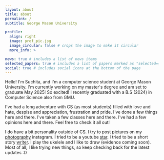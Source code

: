 ```yaml
---
layout: about
title: about
permalink: /
subtitle: George Mason University

profile:
  align: right
  image: prof_pic.jpg
  image_circular: false # crops the image to make it circular
  more_info: >

news: true # includes a list of news items
selected_papers: true # includes a list of papers marked as "selected={true}"
social: true # includes social icons at the bottom of the page
---
```


Hello! I'm Suchita, and I'm a computer science student at George Mason University. I'm currently working on my master's degree and am set to graduate May 2025! So excited! I recently graduated with a B.S (2024) in Computer Science also from GMU.

I've had a long adventure with CS (as most students) filled with love and hate, despise and appreciation, frustration and pride. I've done a few things here and there. I've taken a few classes here and there. I've had a few opinions here and there. Feel free to check it all out!

I do have a bit personality outside of CS. I try to post pictures on my [photography](http://instagram.com/chetuclicks) instagram. I tried to be a youtube [star](https://www.youtube.com/watch?v=lhF6JEnhzCI). I tried to be a short story [writer](https://caribbeancocktails.wordpress.com/). I play the ukelele and I like to draw (evidence coming soon). Most of all, I like trying new things, so keep checking back for the latest updates :D
